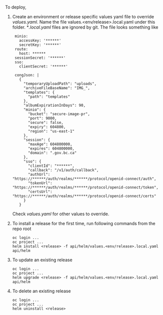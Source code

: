 To deploy,

1. Create an environment or release specific values yaml file to override _values.yaml_. Name the file values.<env/release>.local.yaml under this folder. \*_.local.yaml_ files are ignored by git. The file looks something like

   ```
    minio:
      accessKey: '******'
      secretKey: '******'
    route:
      host: ******
    sessionSecret: '******'
    sso:
      clientSecret: '******'

    congJson: |
      {
        "temporaryUploadPath": "uploads",
        "archiveFileBaseName": "IMG_",
        "templates": {
          "path": "templates"
        },
        "albumExpirationInDays": 90,
        "minio": {
          "bucket": "secure-image-pr",
          "port": 9000,
          "secure": false,
          "expiry": 604800,
          "region": "us-east-1"
        },
        "session": {
          "maxAge": 604800000,
          "expires": 604800000,
          "domain": ".gov.bc.ca"
        },
        "sso": {
          "clientId": "******",
          "callback": "/v1/auth/callback",
          "authUrl": "https://******/auth/realms/******/protocol/openid-connect/auth",
          "tokenUrl": "https://******/auth/realms/******/protocol/openid-connect/token",
          "certsUrl": "https://******/auth/realms/******/protocol/openid-connect/certs"
        }
      }

   ```

   Check _values.yaml_ for other values to override.

2. To install a release for the first time, run following commands from the repo root
   ```
   oc login ...
   oc project ...
   helm install <release> -f api/helm/values.<env/release>.local.yaml api/helm
   ```
3. To update an existing release
   ```
   oc login ...
   oc project ...
   helm upgrade <release> -f api/helm/values.<env/release>.local.yaml api/helm
   ```
4. To delete an existing release
   ```
   oc login ...
   oc project ...
   helm uninstall <release>
   ```
